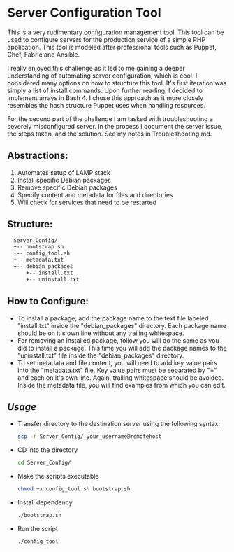 # Server Configuration Tool

This is a very rudimentary configuration management tool. This tool can be used
to configure servers for the production service of a simple PHP application. This tool is modeled after professional tools such as Puppet, Chef, Fabric and Ansible.

I really enjoyed this challenge as it led to me gaining a deeper understanding of automating server configuration, which is cool. I considered many options on how to structure this tool. It's first iteration was simply a list of install commands. Upon further reading, I decided to implement arrays in Bash 4. I chose this approach as it more closely resembles the hash structure Puppet uses when handling resources.

For the second part of the challenge I am tasked with troubleshooting a severely misconfigured server. In the process I document the server issue, the steps taken, and the solution. See my notes in Troubleshooting.md.

## Abstractions:

1. Automates setup of LAMP stack
1. Install specific Debian packages
1. Remove specific Debian packages
1. Specify content and metadata for files and directories
1. Will check for services that need to be restarted

## Structure:
``` bash
  Server_Config/
  +-- bootstrap.sh
  +-- config_tool.sh
  +-- metadata.txt
  +-- debian_packages
      +-- install.txt
      +-- uninstall.txt
```

## How to Configure:

* To install a package, add the package name to the text file labeled "install.txt" inside the "debian_packages" directory. Each package name should be on it's own line without any trailing whitespace.
* For removing an installed package, follow you will do the same as you did to install a package. This time you will add the package names to the "uninstall.txt" file inside the "debian_packages" directory.
* To set metadata and file content, you will need to add key value pairs into the "metadata.txt" file. Key value pairs must be separated by "=" and each on it's own line. Again, trailing whitespace should be avoided. Inside the metadata file, you will find examples from which you can edit.

## **_Usage_**

* Transfer directory to the destination server using the following syntax:

  ```bash
  scp -r Server_Config/ your_username@remotehost
  ```

* CD into the directory

  ```bash
  cd Server_Config/
  ```

* Make the scripts executable

  ```bash
  chmod +x config_tool.sh bootstrap.sh
  ```

* Install dependency

  ```bash
  ./bootstrap.sh
  ```

* Run the script

  ```bash
  ./config_tool
  ```
